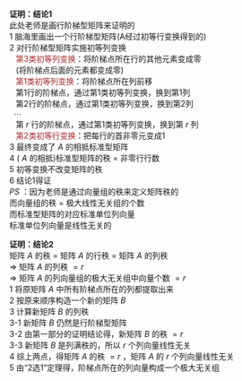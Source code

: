 **证明：结论1**  
此处老师是画行阶梯型矩阵来证明的  
1 脑海里画出一个行阶梯型矩阵(A经过初等行变换得到的)  
2 对行阶梯型矩阵实施初等列变换  
 $\enspace$ <font color=brown>第3类初等列变换</font>：将阶梯点所在行的其他元素变成零  
 $\enspace$ (将阶梯点后面的元素都变成零)  
 $\enspace$ <font color=brown>第1类初等列变换</font>：将阶梯点所在列前移  
 $\enspace$ 第1行的阶梯点，通过第1类初等列变换，换到第1列  
 $\enspace$ 第2行的阶梯点，通过第1类初等列变换，换到第2列  
 $\enspace\cdots$   
 $\enspace$ 第 $r$ 行的阶梯点，通过第1类初等列变换，换到第 $r$ 列  
 $\enspace$ <font color=brown>第2类初等行变换</font>：把每行的首非零元变成1  
3 最终变成了 $A$ 的相抵标准型矩阵  
4 ( $A$ 的相抵)标准型矩阵的秩 $=$ 非零行行数  
5 初等变换不改变矩阵的秩  
6 结论1得证  
 $PS$ ：因为老师是通过向量组的秩来定义矩阵秩的  
而向量组的秩 $=$ 极大线性无关组的个数  
而标准型矩阵的对应标准单位列向量  
标准单位列向量是线性无关的  
  
**证明：结论2**  
矩阵 $A$ 的秩 $=$ 矩阵 $A$ 的行秩 $=$ 矩阵 $A$ 的列秩  
 $\Rightarrow$ 矩阵 $A$ 的列秩 $=r$   
 $\Rightarrow$ 矩阵 $A$ 的列向量组的极大无关组中向量个数 $=r$   
1 将原矩阵 $A$ 中所有阶梯点所在的列都提取出来  
2 按原来顺序构造一个新的矩阵 $B$   
3 计算新矩阵 $B$ 的列秩  
3-1 新矩阵 $B$ 仍然是行阶梯型矩阵  
3-2 由第一部分的证明结论得，新矩阵 $B$ 的秩 $=r$   
3-3 新矩阵 $B$ 是列满秩的，所以 $r$ 个列向量线性无关  
4 综上两点，得矩阵 $A$ 的秩 $=r$ ，矩阵 $A$ 的 $r$ 个列向量线性无关  
5 由“2选1”定理得，阶梯点所在的列向量构成一个极大无关组  
